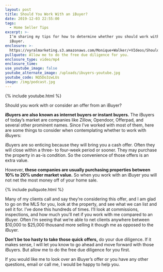 ```yaml
---
layout: post
title: Should You Work With an iBuyer?
date: 2019-12-03 22:55:00
tags:
  - Home Seller Tips
excerpt: >-
  I’m sharing my tips for how to determine whether you should work with an
  iBuyer.
enclosure: >-
  https://vyralmarketing.s3.amazonaws.com/Monique+Walker/+VIdeos/Should+You+Work+With+an+iBuyer_.mp4
pullquote: Allow me to do the free due diligence for you.
enclosure_type: video/mp4
enclosure_time:
use_youtube_image: false
youtube_alternate_image: /uploads/ibuyers-youtube.jpg
youtube_code: NQ5Do3zwLUs
image: /img/podcast.jpg
---
```


{% include youtube.html %}

Should you work with or consider an offer from an iBuyer?

**iBuyers are also known as internet buyers or instant buyers.** The iBuyers of today’s market are companies like Zillow, Opendoor, Offerpad, and several other prominent names. Since I’ve worked with most of them, here are some things to consider when contemplating whether to work with iBuyers:

iBuyers are so enticing because they will bring you a cash offer. Often they will close within a three- to four-week period or sooner. They may purchase the property in as-is condition. So the convenience of those offers is an extra value.&nbsp;

However, **these companies are usually purchasing properties between 10% to 20% under market value.** So when you work with an iBuyer you will not net the most money off of your home sale.&nbsp;

{% include pullquote.html %}

Many of my clients call and say they’re considering this offer, and I am glad to go on the MLS for you, look at the property, and see what we can list and sell it for. I’ve done this hundreds of times. I’ll look at commissions, inspections, and how much you'll net if you work with me compared to an iBuyer. Often I’m seeing that we’re able to net clients anywhere between $10,000 to $25,000 thousand more selling it though me as opposed to the iBuyer.&nbsp;

**Don’t be too hasty to take those quick offers,** do your due diligence. If it makes sense, I will let you know to go ahead and move forward with those iBuyers. But allow me to do the free due diligence for you first.&nbsp;

If you would like me to look over an iBuyer’s offer or you have any other questions, email or call me, I would be happy to help you.
